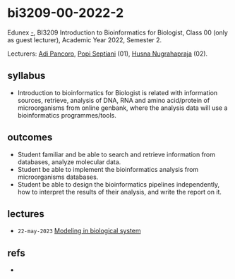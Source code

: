 # bi3209-00-2022-2
Edunex [-](), BI3209 Introduction to Bioinformatics for Biologist, Class 00 (only as guest lecturer), Academic Year 2022, Semester 2.

Lecturers: [Adi Pancoro](https://sith.itb.ac.id/dr-adi-pancoro/), [Popi Septiani](https://sith.itb.ac.id/popi-septiani-ph-d-2/) (01), [Husna Nugrahapraja](https://sith.itb.ac.id/husna-nugrahapraja-ph-d-2/) (02).


## syllabus
+ Introduction to bioinformatics for Biologist is related with information sources, retrieve, analysis of DNA, RNA and amino acid/protein of microorganisms from online genbank, where the analysis data will use a bioinformatics programmes/tools.


## outcomes
+ Student familiar and be able to search and retrieve information from databases, analyze molecular data.
+ Student be able to implement the bioinformatics analysis from microorganisms databases.
+ Student be able to design the bioinformatics pipelines independently, how to interpret the results of their analysis, and write the report on it.


## lectures
+ `22-may-2023` [Modeling in biological system](note/17/README.md)


## refs
-